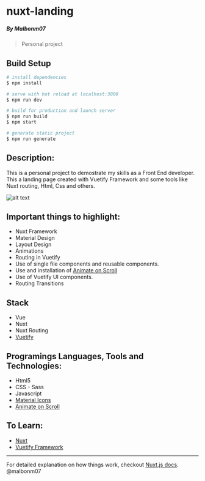 # nuxt-landing
##### By Malbonm07
> Personal project

## Build Setup

``` bash
# install dependencies
$ npm install

# serve with hot reload at localhost:3000
$ npm run dev

# build for production and launch server
$ npm run build
$ npm start

# generate static project
$ npm run generate
```
## Description:

This is a personal project to demostrate my skills as a Front End developer. This a landing page created with Vuetify Framework and some tools like Nuxt routing, Html, Css and others.

![alt text](https://i.imgur.com/YpK9U7x.png)

## Important things to highlight:

- Nuxt Framework
- Material Design
- Layout Design
- Animations
- Routing in Vuetify
- Use of single file components and reusable components.
- Use and installation of [Animate on Scroll](https://michalsnik.github.io/aos/)
- Use of Vuetify UI components.
- Routing Transitions

## Stack

* Vue
* Nuxt
* Nuxt Routing
* [Vuetify](https://vuetifyjs.com/en/)

## Programings Languages, Tools and Technologies:

* Html5
* CSS - Sass
* Javascript
* [Material Icons](https://material.io/resources/icons/)
* [Animate on Scroll](https://michalsnik.github.io/aos/)

## To Learn:

* [Nuxt](https://nuxtjs.org/)
* [Vuetify Framework](https://vuetifyjs.com/en/)

---
For detailed explanation on how things work, checkout [Nuxt.js docs](https://nuxtjs.org).
@malbonm07
